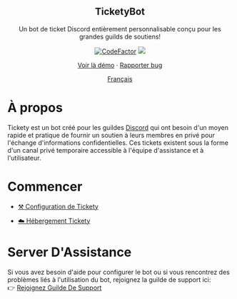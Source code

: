 <p align="center">
    <h2 align="center">TicketyBot</h2>
    <p align="center">Un bot de ticket Discord entièrement personnalisable conçu pour les grandes guilds de soutiens!
</p>
<p align="center">
    <a href="https://www.codefactor.io/repository/github/tommyshelby9121/ticketybot"><img src="https://www.codefactor.io/repository/github/tommyshelby9121/ticketybot/badge" alt="CodeFactor" /></a>
    <a href="https://app.fossa.com/projects/git%2Bgithub.com%2Ftommyshelby9121%2FTicketyBot?ref=badge_shield" alt="FOSSA Status"><img src="https://app.fossa.com/api/projects/git%2Bgithub.com%2Ftommyshelby9121%2FTicketyBot.svg?type=shield"/></a>
</p>
<p align="center">
    <a href="https://discord.gg/DDR3W3Xqjg">Voir là démo</a>
    ·
    <a href="https://github.com/tommyshelby9121/TicketyBot/issues/new?assignees=&labels=&template=bug_report.md">Rapporter bug</a>
</p>
<p align="center">
    <a href="https://github.com/tommyshelby9121/TicketyBot/docs/fr/README.md">Français</a>
</p>

# À propos

Tickety est un bot créé pour les guildes [Discord](https://discord.com) qui ont besoin d'un moyen rapide et pratique de fournir un soutien à leurs membres en privé pour l'échange d'informations confidentielles. Ces tickets existent sous la forme d'un canal privé temporaire accessible à l'équipe d'assistance et à l'utilisateur.

# Commencer

- [⚒️ Configuration de Tickety](https://github.com/tommyshelby9121/TicketyBot/blob/master/docs/fr/setup.md)

<!-- - [🤖 Commandes](https://github.com/tommyshelby9121/TicketyBot/blob/master/docs/en/commands.md)
-->
- [☁️ Hébergement Tickety](https://github.com/tommyshelby9121/TicketyBot/blob/master/docs/fr/hosting.md)

# Server D'Assistance

Si vous avez besoin d'aide pour configurer le bot ou si vous rencontrez des problèmes liés à l'utilisation du bot, rejoignez la guilde de support ici:\
👉 [Rejoignez Guilde De Support](https://discord.gg/WfEK97xKwV)